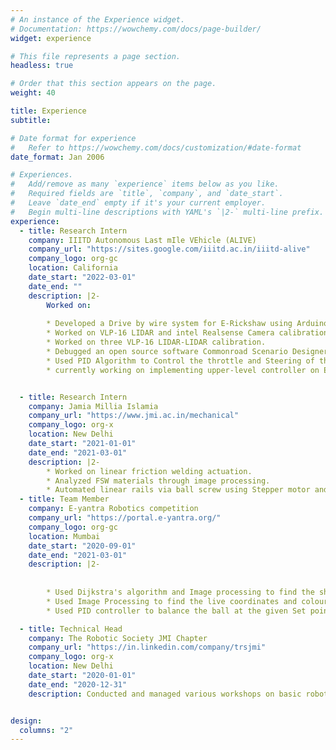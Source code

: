 ```yaml
---
# An instance of the Experience widget.
# Documentation: https://wowchemy.com/docs/page-builder/
widget: experience

# This file represents a page section.
headless: true

# Order that this section appears on the page.
weight: 40

title: Experience
subtitle:

# Date format for experience
#   Refer to https://wowchemy.com/docs/customization/#date-format
date_format: Jan 2006

# Experiences.
#   Add/remove as many `experience` items below as you like.
#   Required fields are `title`, `company`, and `date_start`.
#   Leave `date_end` empty if it's your current employer.
#   Begin multi-line descriptions with YAML's `|2-` multi-line prefix.
experience:
  - title: Research Intern
    company: IIITD Autonomous Last mIle VEhicle (ALIVE)
    company_url: "https://sites.google.com/iiitd.ac.in/iiitd-alive"
    company_logo: org-gc
    location: California
    date_start: "2022-03-01"
    date_end: ""
    description: |2-
        Worked on:
        
        * Developed a Drive by wire system for E-Rickshaw using Arduino Mega and various Electronic Components.
        * Worked on VLP-16 LIDAR and intel Realsense Camera calibration for Autonomous vehicle as well as E-Rickshaw.
        * Worked on three VLP-16 LIDAR-LIDAR calibration.
        * Debugged an open source software Commonroad Scenario Designer and created lanelet maps for IIIT Delhi as well as Carla open  drive maps.
        * Used PID Algorithm to Control the throttle and Steering of the E- rickshaw.
        * currently working on implementing upper-level controller on E- rickshaw. 


  - title: Research Intern
    company: Jamia Millia Islamia
    company_url: "https://www.jmi.ac.in/mechanical"
    company_logo: org-x
    location: New Delhi
    date_start: "2021-01-01"
    date_end: "2021-03-01"
    description: |2-
        * Worked on linear friction welding actuation.
        * Analyzed FSW materials through image processing.
        * Automated linear rails via ball screw using Stepper motor and Arduino Uno.
  - title: Team Member
    company: E-yantra Robotics competition
    company_url: "https://portal.e-yantra.org/"
    company_logo: org-gc
    location: Mumbai
    date_start: "2020-09-01"
    date_end: "2021-03-01"
    description: |2-
        
        
        * Used Dijkstra's algorithm and Image processing to find the shortest path of the maze.
        * Used Image Processing to find the live coordinates and colour of the ball.
        * Used PID controller to balance the ball at the given Set point

  - title: Technical Head
    company: The Robotic Society JMI Chapter
    company_url: "https://in.linkedin.com/company/trsjmi"
    company_logo: org-x
    location: New Delhi
    date_start: "2020-01-01"
    date_end: "2020-12-31"
    description: Conducted and managed various workshops on basic robotics concept such as Microcontrollers, Machine vision, Image Processing.


design:
  columns: "2"
---
```

